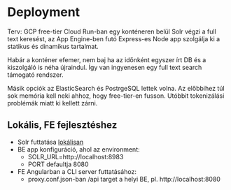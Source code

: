 # Deployment

Terv: GCP free-tier Cloud Run-ban egy konténeren belül Solr végzi a full text
keresést, az App Engine-ben futó Express-es Node app szolgálja ki a statikus
és dinamikus tartalmat.

Habár a konténer efemer, nem baj ha az időnként egyszer írt DB és a kiszolgáló is
néha újraindul. Így van ingyenesen egy full text search támogató rendszer.

Másik opciók az ElasticSearch és PostrgeSQL lettek volna. Az előbbihez túl sok
memória kell neki ahhoz, hogy free-tier-en fusson. Utóbbit tokenizálási
problémák miatt ki kellett zárni.

## Lokális, FE fejlesztéshez

- Solr futtatása [lokálisan](../backend/solr/local/README.md)
- BE app konfiguráció, ahol az environment:
  - SOLR_URL=http://localhost:8983
  - PORT defaultja 8080
- FE Angularban a CLI server futtatásához:
  - proxy.conf.json-ban /api target a helyi BE, pl. http://localhost:8080

